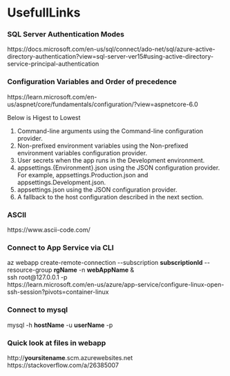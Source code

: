# UsefullLinks
<h3>SQL Server Authentication Modes</h3>
<p> https://docs.microsoft.com/en-us/sql/connect/ado-net/sql/azure-active-directory-authentication?view=sql-server-ver15#using-active-directory-service-principal-authentication </p>


<h3> Configuration Variables and Order of precedence </h3>
<p>https://learn.microsoft.com/en-us/aspnet/core/fundamentals/configuration/?view=aspnetcore-6.0</p>

Below is Higest to Lowest
1) Command-line arguments using the Command-line configuration provider.
2) Non-prefixed environment variables using the Non-prefixed environment variables configuration provider.
3) User secrets when the app runs in the Development environment.
4) appsettings.{Environment}.json using the JSON configuration provider. For example, appsettings.Production.json and appsettings.Development.json.
5) appsettings.json using the JSON configuration provider.
6) A fallback to the host configuration described in the next section.

<h3> ASCII </h3>
https://www.ascii-code.com/ </br>


<h3>Connect to App Service via CLI </h3>
az webapp create-remote-connection --subscription <b>subscriptionId</b> --resource-group <b>rgName</b> -n <b>webAppName</b> &
</br>
ssh root@127.0.0.1 -p <port>
</br>
<a>https://learn.microsoft.com/en-us/azure/app-service/configure-linux-open-ssh-session?pivots=container-linux</a>

<h3>Connect to mysql </h3>
mysql -h <b>hostName</b> -u <b>userName</b> -p

<h3>Quick look at files in webapp</h3>
http://<b>yoursitename</b>.scm.azurewebsites.net </br>
<a>https://stackoverflow.com/a/26385007</a>
